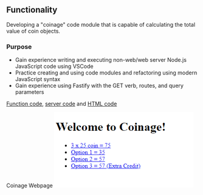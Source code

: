 ## Functionality

Developing a "coinage" code module that is capable of calculating the total value of coin objects.

### Purpose

- Gain experience writing and executing non-web/web server Node.js JavaScript code using VSCode
- Practice creating and using code modules and refactoring using modern JavaScript syntax
- Gain experience using Fastify with the GET verb, routes, and query parameters

[Function code](https://github.com/Jiah-design/cit281-p3/blob/main/p3-module.js), [server code](https://github.com/Jiah-design/cit281-p3/blob/main/p3-server.js) and [HTML code](https://github.com/Jiah-design/cit281-p3/blob/main/index.html)

Coinage Webpage
![Screenshot](CoinageWebSite.png)




